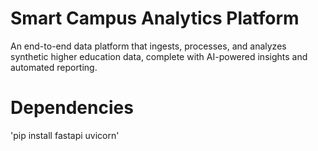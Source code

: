 # Smart Campus Analytics Platform


An end-to-end data platform that ingests, processes, and analyzes synthetic higher education data, complete with AI-powered insights and automated reporting.


# Dependencies 
'pip install fastapi uvicorn'